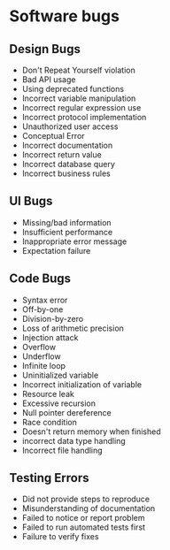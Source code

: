 # Software bugs
Design Bugs
-----------


* Don't Repeat Yourself violation
* Bad API usage
* Using deprecated functions
* Incorrect variable manipulation
* Incorrect regular expression use
* Incorrect protocol implementation
* Unauthorized user access
* Conceptual Error
* Incorrect documentation
* Incorrect return value
* Incorrect database query
* Incorrect business rules


UI Bugs
-------


* Missing/bad information
* Insufficient performance
* Inappropriate error message
* Expectation failure


Code Bugs
---------


* Syntax error
* Off-by-one
* Division-by-zero
* Loss of arithmetic precision
* Injection attack
* Overflow
* Underflow
* Infinite loop
* Uninitialized variable
* Incorrect initialization of variable
* Resource leak
* Excessive recursion
* Null pointer dereference
* Race condition
* Doesn't return memory when finished
* incorrect data type handling
* Incorrect file handling


Testing Errors
--------------


* Did not provide steps to reproduce
* Misunderstanding of documentation
* Failed to notice or report problem
* Failed to run automated tests first
* Failure to verify fixes


